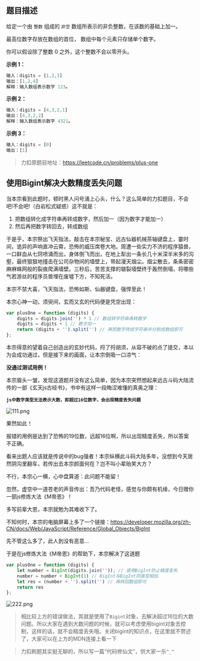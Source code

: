 ## 题目描述

给定一个由 `整数` 组成的 `非空` 数组所表示的非负整数，在该数的基础上加一。

最高位数字存放在数组的首位， 数组中每个元素只存储单个数字。

你可以假设除了整数 0 之外，这个整数不会以零开头。

**示例 1：**

```js
输入：digits = [1,2,3]
输出：[1,2,4]
解释：输入数组表示数字 123。
```

**示例 2：**

```js
输入：digits = [4,3,2,1]
输出：[4,3,2,2]
解释：输入数组表示数字 4321。
```

**示例 3：**

```js
输入：digits = [0]
输出：[1]
```

> 力扣原题目地址：https://leetcode.cn/problems/plus-one

## 使用Bigint解决大数精度丢失问题

当本宗看到此题时，顿时黑人问号涌上心头，什么？这么简单的力扣题目，不会吧!不会吧!（白岩松式疑惑）这不就是：

1. 把数组转化成字符串再转成数字，然后加一（因为数字才能加一）
2. 然后再把数字转回去，转成数组

于是乎，本宗祭出飞天指法，敲击在本宗秘宝、远古仙器机械茶轴键盘上，霎时间，诡异的声响直冲云霄，恐怖的威压席卷大地。周遭一些实力不济的程序猿兽，一口鲜血从七窍喷涌而出，身体倒飞而出，在地上犁出一条长几十米深半米多的沟壑，最终狠狠地撞击在公司杂物间的墙壁上，带起漫天烟尘。烟尘散去，条条密密麻麻蛛网般的裂痕爬满墙壁。三秒后，苦苦支撑的皲裂墙壁终于轰然倒塌，将哪些气若游丝的程序员兽埋在废墟下方，不知死活。

本宗不禁大喜，飞天指法，恐怖如斯、仙器键盘，强悍至此！

本宗心神一动，须臾间，玄而又玄的代码便是凭空出现：

```js
var plusOne = function (digits) { 
    digits = digits.join('') * 1 // 数组转字符串再转数字
    digits = digits + 1 // 数字加一
    return (digits + '').split('') // 再把数字转成字符串并分割成数组即可
};
```
本宗得意的望着自己创造出的玄妙代码，捋了捋胡须，从容不破的点了提交，本以为会成功通过，但是接下来的画面，让本宗倒吸一口凉气：

**没通过测试用例！**

本宗眉头一皱，发现这道题并没有这么简单，因为本宗突然想起来远古斗码大陆流传的一部《玄天js古经书》，书中有这样一段晦涩难懂的真奥之理：

**`js中数字类型无法表示大数，即超过16位数字，会出现精度丢失问题`**

![111.png](https://p3-juejin.byteimg.com/tos-cn-i-k3u1fbpfcp/5b3aaf1e64b444ddb82dbde961bc24d0~tplv-k3u1fbpfcp-watermark.image?)

果然如此！

报错的用例是达到了恐怖的19位数，远超16位啊，所以出现精度丢失，所以答案不正确。

看来出题人应该就是传说中的bug强者！本宗纵横此斗码大陆多年，没想到今天居然阴沟里翻车，若传出去本宗颜面何在？岂不叫小辈贻笑大方？

不行，本宗心一横，心中盘算道：此问题不能留！

忽然，虚空中一道苍老的声音传出：吾乃代码老怪，感觉与你颇有机缘，今日赠你一部js修炼大法《M帝恩》！

多写前辈大恩，本宗就勉为其难收下了。

不知何时，本宗的电脑屏幕上多了一个链接：https://developer.mozilla.org/zh-CN/docs/Web/JavaScript/Reference/Global_Objects/BigInt

先不管这么多了，此人到没有恶意...

于是在js修炼大法《M帝恩》的帮助下，本宗解决了这道题

```js
var plusOne = function (digits) { 
    let number = BigInt(digits.join('')); // 使用BigInt防止精度丢失
    number = number + BigInt(1) // BigInt与BigInt同类型相加
    let res = (number + '').split('') // 再转回数组即可
    return res 
};
```

![222.png](https://p9-juejin.byteimg.com/tos-cn-i-k3u1fbpfcp/a216e16821254d6bac1b772539f0fb87~tplv-k3u1fbpfcp-watermark.image?)

> 相比较上方的错误做法，其就是使用了`Bigint`对象，去解决超过16位的大数问题。所以大家在遇到大数问题的时候，就可以考虑使用bigint对象去控制，这样的话，就不会精度丢失哦。关闭bigint的知识点，在这里就不赘述了，大家可以在上方的MDN连接上看一下

> 力扣刷题其实挺无聊的，所以写一篇“代码修仙文”，供大家一乐`^_^`
